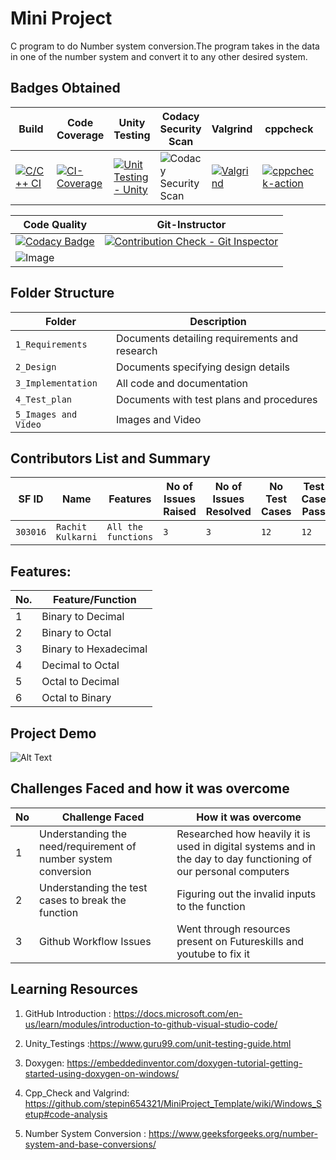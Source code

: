 
# Mini Project 

C program to do Number system conversion.The program takes in the data in one of the number system and convert it to any other desired system.

## Badges Obtained

|Build|Code Coverage|Unity Testing |Codacy Security Scan | Valgrind |cppcheck|Codeac
|-----|-------------|--------------|---------------------|----------|--------|------
|[![C/C++ CI](https://github.com/rachit-kulkarni/Mini_project_303016/actions/workflows/c-build.yml/badge.svg)](https://github.com/rachit-kulkarni/Mini_project_303016/actions/workflows/c-build.yml)|[![CI-Coverage](https://github.com/rachit-kulkarni/Mini_project_303016/actions/workflows/code_coverage.yml/badge.svg)](https://github.com/rachit-kulkarni/Mini_project_303016/actions/workflows/code_coverage.yml)|[![Unit Testing - Unity](https://github.com/rachit-kulkarni/Mini_project_303016/actions/workflows/unity.yml/badge.svg)](https://github.com/rachit-kulkarni/Mini_project_303016/actions/workflows/unity.yml)|![Codacy Security Scan](https://github.com/rachit-kulkarni/Mini_project_303016/actions/workflows/codacy-analysis.yml/badge.svg)|[![Valgrind](https://github.com/rachit-kulkarni/Mini_project_303016/actions/workflows/valgrind.yml/badge.svg)](https://github.com/rachit-kulkarni/Mini_project_303016/actions/workflows/valgrind.yml)|[![cppcheck-action](https://github.com/rachit-kulkarni/Mini_project_303016/actions/workflows/cppcheck.yml/badge.svg)](https://github.com/rachit-kulkarni/Mini_project_303016/actions/workflows/cppcheck.yml)|[![Codeac](https://static.codeac.io/badges/2-380916908.svg "Codeac")](https://app.codeac.io/github/rachit-kulkarni/Mini_project_303016)

|                        Code Quality                                                        | Git-Instructor   |                                                         
| ------------------------------------------------------------------------------------------ |------------------|    
|[![Codacy Badge](https://app.codacy.com/project/badge/Grade/c16a2b2b27d54cc9a9ab32d947109314)](https://www.codacy.com/gh/rachit-kulkarni/Mini_project_303016/dashboard?utm_source=github.com&amp;utm_medium=referral&amp;utm_content=rachit-kulkarni/Mini_project_303016&amp;utm_campaign=Badge_Grade)|[![Contribution Check - Git Inspector](https://github.com/rachit-kulkarni/Mini_project_303016/actions/workflows/Git_Inspector.yml/badge.svg)](https://github.com/rachit-kulkarni/Mini_project_303016/actions/workflows/Git_Inspector.yml)
|![Image](https://www.code-inspector.com/project/24939/score/svg)                            


## Folder Structure
Folder             | Description
-------------------| -----------------------------------------
`1_Requirements`   | Documents detailing requirements and research
`2_Design`         | Documents specifying design details
`3_Implementation` | All code and documentation
`4_Test_plan`      | Documents with test plans and procedures
`5_Images and Video`         | Images and Video

## Contributors List and Summary

SF ID     |  Name      |    Features       |No of Issues Raised|No of Issues Resolved|No Test Cases|Test Case Pass
----------|------------|-------------------|-------------------|---------------------|-------------|----------------
`303016`  | `Rachit Kulkarni`   | `All the functions` |`3`|`3`|`12 `       | `12`

## Features:

No.|Feature/Function
---|-------
1|Binary to Decimal
2|Binary to Octal
3|Binary to Hexadecimal
4|Decimal to Octal
5|Octal to Decimal
6|Octal to Binary

## Project Demo

![Alt Text](5_ImagesandVideos/Demo.gif)

## Challenges Faced and how it was overcome

No | Challenge Faced | How it was overcome
---|-----------------|---------------------
1  |Understanding the need/requirement of number system conversion|Researched how heavily it is used in digital systems and in the day to day functioning of our personal computers
2  |Understanding the test cases to break the function | Figuring out the invalid inputs to the function
3 | Github Workflow Issues  | Went through resources present on Futureskills and youtube to fix it

                                                  


## Learning Resources

1) GitHub Introduction : https://docs.microsoft.com/en-us/learn/modules/introduction-to-github-visual-studio-code/

2) Unity_Testings :https://www.guru99.com/unit-testing-guide.html

3) Doxygen: https://embeddedinventor.com/doxygen-tutorial-getting-started-using-doxygen-on-windows/

4) Cpp_Check and Valgrind: https://github.com/stepin654321/MiniProject_Template/wiki/Windows_Setup#code-analysis

5) Number System Conversion : https://www.geeksforgeeks.org/number-system-and-base-conversions/

